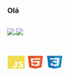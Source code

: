 ### Olá

##

<a href="https://github.com/Batistas/github-readme-stats">
  <img height=200 align="center" src="https://github-readme-stats.vercel.app/api?username=Batistas" />
</a>
<a href="https://github.com/Batistas/convoychat">
  <img height=200 align="center" src="https://github-readme-stats.vercel.app/api/top-langs?username=Batistas&layout=compact&langs_count=8&card_width=320" />
</a>

##

<div style="display: inline_block"><br>
  <img align="center" alt="Iara-Js" height="30" width="40" src="https://raw.githubusercontent.com/devicons/devicon/master/icons/javascript/javascript-plain.svg">
  <img align="center" alt="Iara-HTML" height="30" width="40" src="https://raw.githubusercontent.com/devicons/devicon/master/icons/html5/html5-original.svg">
  <img align="center" alt="Iara-CSS" height="30" width="40" src="https://raw.githubusercontent.com/devicons/devicon/master/icons/css3/css3-original.svg">
  
</div>
